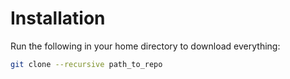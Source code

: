 # Installation

Run the following in your home directory to download everything:

```bash
git clone --recursive path_to_repo
```
